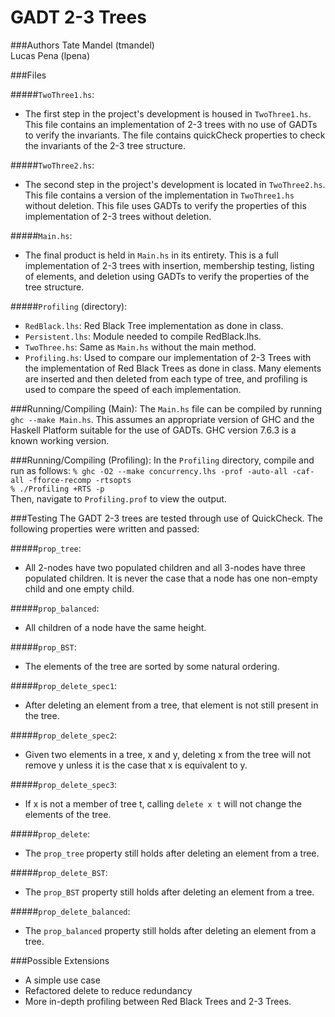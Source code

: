 GADT 2-3 Trees
===

###Authors
Tate Mandel (tmandel)    
Lucas Pena (lpena)

###Files

#####`TwoThree1.hs`:
 - The first step in the project's development is housed in `TwoThree1.hs`.
   This file contains an implementation of 2-3 trees with no use of GADTs
   to verify the invariants. The file contains quickCheck properties to
   check the invariants of the 2-3 tree structure.

#####`TwoThree2.hs`:
 - The second step in the project's development is located in `TwoThree2.hs`.
   This file contains a version of the implementation in `TwoThree1.hs` 
   without deletion. This file uses GADTs to verify the properties of this
   implementation of 2-3 trees without deletion.

#####`Main.hs`:
 - The final product is held in `Main.hs` in its entirety. This is
   a full implementation of 2-3 trees with insertion, membership testing,
   listing of elements, and deletion using GADTs to verify the properties
   of the tree structure.

#####`Profiling` (directory):
 - `RedBlack.lhs`: Red Black Tree implementation as done in class.
 - `Persistent.lhs`: Module needed to compile RedBlack.lhs.
 - `TwoThree.hs`: Same as `Main.hs` without the main method.
 - `Profiling.hs`: Used to compare our implementation of 2-3 Trees with the
    implementation of Red Black Trees as done in class. Many elements are inserted
    and then deleted from each type of tree, and profiling is used to compare the
    speed of each implementation.

###Running/Compiling (Main):
The `Main.hs` file can be compiled by running `ghc --make Main.hs`. This 
assumes an appropriate version of GHC and the Haskell Platform suitable
for the use of GADTs. GHC version 7.6.3 is a known working version.

###Running/Compiling (Profiling):
In the `Profiling` directory, compile and run as follows:
`% ghc -O2 --make concurrency.lhs -prof -auto-all -caf-all -fforce-recomp -rtsopts`  
`% ./Profiling +RTS -p`  
Then, navigate to `Profiling.prof` to view the output.

###Testing
The GADT 2-3 trees are tested through use of QuickCheck. The following
properties were written and passed:

#####`prop_tree`:
 - All 2-nodes have two populated children and all 3-nodes have three 
   populated children. It is never the case that a node has one non-empty 
   child and one empty child.

#####`prop_balanced`:
 - All children of a node have the same height.

#####`prop_BST`:
 - The elements of the tree are sorted by some natural ordering.

#####`prop_delete_spec1`:
 - After deleting an element from a tree, that element is not still present in the tree.

#####`prop_delete_spec2`:
 - Given two elements in a tree, x and y, deleting x from the tree will not 
remove y unless it is the case that x is equivalent to y. 

#####`prop_delete_spec3`:
 - If x is not a member of tree t, calling `delete x t` will not change the 
elements of the tree.

#####`prop_delete`:
 - The `prop_tree` property still holds after deleting an element from a 
   tree.

#####`prop_delete_BST`:
 - The `prop_BST` property still holds after deleting an element from a tree.

#####`prop_delete_balanced`:
 - The `prop_balanced` property still holds after deleting an element from 
   a tree.

###Possible Extensions
 - A simple use case
 - Refactored delete to reduce redundancy
 - More in-depth profiling between Red Black Trees and 2-3 Trees.
